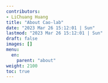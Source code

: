```yaml
---
contributors:
- LiChuang Huang
title: "About Cao-lab"
date: "2023 Mar 26 15:12:01 | Sun"
lastmod: "2023 Mar 26 15:12:01 | Sun"
draft: false
images: []
menu:
  en:
    parent: "about"
weight: 2100
toc: true
---
```

